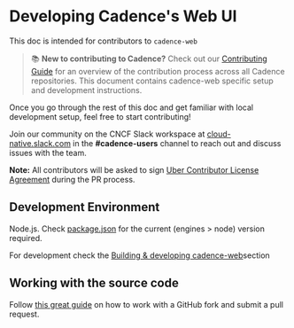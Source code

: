 # Developing Cadence's Web UI

This doc is intended for contributors to `cadence-web`

> 📚 **New to contributing to Cadence?** Check out our [Contributing Guide](https://cadenceworkflow.io/community/how-to-contribute/getting-started) for an overview of the contribution process across all Cadence repositories. This document contains cadence-web specific setup and development instructions.

Once you go through the rest of this doc and get familiar with local development setup, feel free to start contributing!

Join our community on the CNCF Slack workspace at [cloud-native.slack.com](https://communityinviter.com/apps/cloud-native/cncf) in the **#cadence-users** channel to reach out and discuss issues with the team.

**Note:** All contributors will be asked to sign [Uber Contributor License Agreement](http://t.uber.com/cla) during the PR process.

## Development Environment

Node.js. Check [package.json](https://github.com/cadence-workflow/cadence-web/blob/master/package.json) for the current (engines > node) version required.

For development check the [Building & developing cadence-web](./README.md#building-&-developing-cadence-web)section

## Working with the source code

Follow [this great guide](https://gist.github.com/Chaser324/ce0505fbed06b947d962) on how to work with a GitHub fork and submit a pull request.
